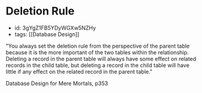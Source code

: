 # Deletion Rule
* id: 3gYgZ1FB5YDyWGXw5NZHy
* tags: [[Database Design]]

"You always set the deletion rule from the perspective of the parent table because it is the more important of the two tables within the relationship. Deleting a record in the parent table will always have some effect on related records in the child table, but deleting a record in the child table will have little if any effect on the related record in the parent table."

Database Design for Mere Mortals, p353